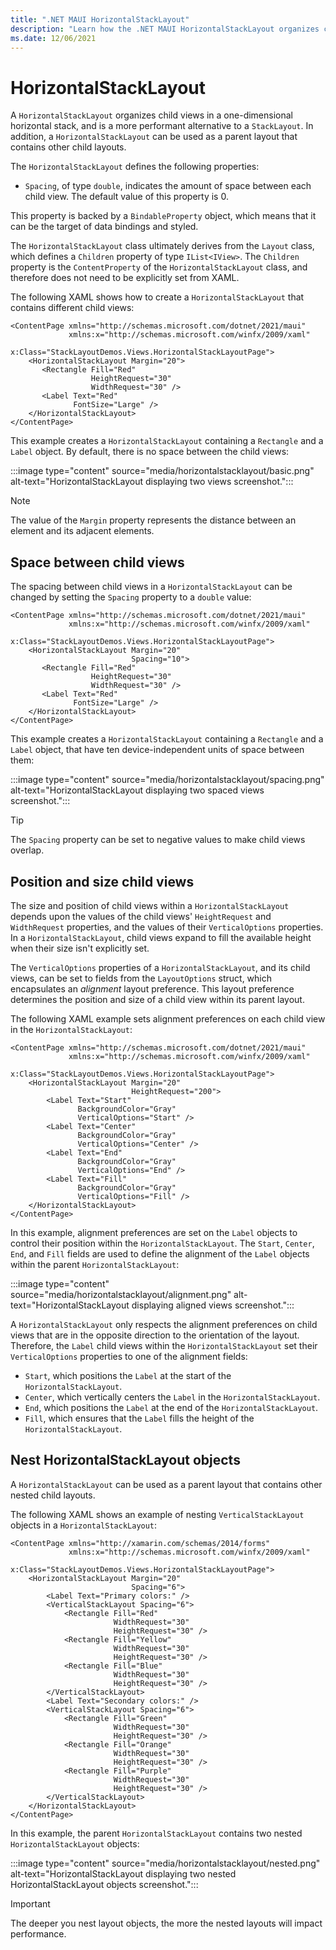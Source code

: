 ```yaml
---
title: ".NET MAUI HorizontalStackLayout"
description: "Learn how the .NET MAUI HorizontalStackLayout organizes child views in a one-dimensional horizontal stack."
ms.date: 12/06/2021
---
```


# HorizontalStackLayout

A `HorizontalStackLayout` organizes child views in a one-dimensional horizontal stack, and is a more performant alternative to a `StackLayout`. In addition, a `HorizontalStackLayout` can be used as a parent layout that contains other child layouts.

The `HorizontalStackLayout` defines the following properties:

- `Spacing`, of type `double`, indicates the amount of space between each child view. The default value of this property is 0.

This property is backed by a `BindableProperty` object, which means that it can be the target of data bindings and styled.

The `HorizontalStackLayout` class ultimately derives from the `Layout` class, which defines a `Children` property of type `IList<IView>`. The `Children` property is the `ContentProperty` of the `HorizontalStackLayout` class, and therefore does not need to be explicitly set from XAML.

<!--
> [!TIP]
> To obtain the best possible layout performance, follow the guidelines at [Optimize layout performance](~/xamarin-forms/deploy-test/performance.md#optimize-layout-performance).
-->

The following XAML shows how to create a `HorizontalStackLayout` that contains different child views:

```xaml
<ContentPage xmlns="http://schemas.microsoft.com/dotnet/2021/maui"
             xmlns:x="http://schemas.microsoft.com/winfx/2009/xaml"
             x:Class="StackLayoutDemos.Views.HorizontalStackLayoutPage">
    <HorizontalStackLayout Margin="20">
       <Rectangle Fill="Red"
                  HeightRequest="30"
                  WidthRequest="30" />
       <Label Text="Red"
              FontSize="Large" />
    </HorizontalStackLayout>
</ContentPage>
```

This example creates a `HorizontalStackLayout` containing a `Rectangle` and a `Label` object. By default, there is no space between the child views:

:::image type="content" source="media/horizontalstacklayout/basic.png" alt-text="HorizontalStackLayout displaying two views screenshot.":::

> [!NOTE]
> The value of the `Margin` property represents the distance between an element and its adjacent elements. <!--For more information, see [Margin and Padding](margin-and-padding.md).-->

## Space between child views

The spacing between child views in a `HorizontalStackLayout` can be changed by setting the `Spacing` property to a `double` value:

```xaml
<ContentPage xmlns="http://schemas.microsoft.com/dotnet/2021/maui"
             xmlns:x="http://schemas.microsoft.com/winfx/2009/xaml"
             x:Class="StackLayoutDemos.Views.HorizontalStackLayoutPage">
    <HorizontalStackLayout Margin="20"
                           Spacing="10">
       <Rectangle Fill="Red"
                  HeightRequest="30"
                  WidthRequest="30" />
       <Label Text="Red"
              FontSize="Large" />
    </HorizontalStackLayout>
</ContentPage>
```

This example creates a `HorizontalStackLayout` containing a `Rectangle` and a `Label` object, that have ten device-independent units of space between them:

:::image type="content" source="media/horizontalstacklayout/spacing.png" alt-text="HorizontalStackLayout displaying two spaced views screenshot.":::

> [!TIP]
> The `Spacing` property can be set to negative values to make child views overlap.

## Position and size child views

The size and position of child views within a `HorizontalStackLayout` depends upon the values of the child views' `HeightRequest` and `WidthRequest` properties, and the values of their `VerticalOptions` properties. In a `HorizontalStackLayout`, child views expand to fill the available height when their size isn't explicitly set.

The `VerticalOptions` properties of a `HorizontalStackLayout`, and its child views, can be set to fields from the `LayoutOptions` struct, which encapsulates an *alignment* layout preference. This layout preference determines the position and size of a child view within its parent layout.

The following XAML example sets alignment preferences on each child view in the `HorizontalStackLayout`:

```xaml
<ContentPage xmlns="http://schemas.microsoft.com/dotnet/2021/maui"
             xmlns:x="http://schemas.microsoft.com/winfx/2009/xaml"
             x:Class="StackLayoutDemos.Views.HorizontalStackLayoutPage">
    <HorizontalStackLayout Margin="20"
                           HeightRequest="200">
        <Label Text="Start"
               BackgroundColor="Gray"
               VerticalOptions="Start" />
        <Label Text="Center"
               BackgroundColor="Gray"
               VerticalOptions="Center" />
        <Label Text="End"
               BackgroundColor="Gray"
               VerticalOptions="End" />
        <Label Text="Fill"
               BackgroundColor="Gray"
               VerticalOptions="Fill" />
    </HorizontalStackLayout>
</ContentPage>
```

In this example, alignment preferences are set on the `Label` objects to control their position within the `HorizontalStackLayout`. The `Start`, `Center`, `End`, and `Fill` fields are used to define the alignment of the `Label` objects within the parent `HorizontalStackLayout`:

:::image type="content" source="media/horizontalstacklayout/alignment.png" alt-text="HorizontalStackLayout displaying aligned views screenshot.":::

A `HorizontalStackLayout` only respects the alignment preferences on child views that are in the opposite direction to the orientation of the layout. Therefore, the `Label` child views within the `HorizontalStackLayout` set their `VerticalOptions` properties to one of the alignment fields:

- `Start`, which positions the `Label` at the start of the `HorizontalStackLayout`.
- `Center`, which vertically centers the `Label` in the `HorizontalStackLayout`.
- `End`, which positions the `Label` at the end of the `HorizontalStackLayout`.
- `Fill`, which ensures that the `Label` fills the height of the `HorizontalStackLayout`.

<!--
For more information about alignment, see [Layout Options in .NET MAUI](layout-options.md).
-->

## Nest HorizontalStackLayout objects

A `HorizontalStackLayout` can be used as a parent layout that contains other nested child layouts.

The following XAML shows an example of nesting `VerticalStackLayout` objects in a `HorizontalStackLayout`:

```xaml
<ContentPage xmlns="http://xamarin.com/schemas/2014/forms"
             xmlns:x="http://schemas.microsoft.com/winfx/2009/xaml"
             x:Class="StackLayoutDemos.Views.HorizontalStackLayoutPage">
    <HorizontalStackLayout Margin="20"
                           Spacing="6">
        <Label Text="Primary colors:" />
        <VerticalStackLayout Spacing="6">
            <Rectangle Fill="Red"
                       WidthRequest="30"
                       HeightRequest="30" />
            <Rectangle Fill="Yellow"
                       WidthRequest="30"
                       HeightRequest="30" />
            <Rectangle Fill="Blue"
                       WidthRequest="30"
                       HeightRequest="30" />
        </VerticalStackLayout>
        <Label Text="Secondary colors:" />
        <VerticalStackLayout Spacing="6">
            <Rectangle Fill="Green"
                       WidthRequest="30"
                       HeightRequest="30" />
            <Rectangle Fill="Orange"
                       WidthRequest="30"
                       HeightRequest="30" />
            <Rectangle Fill="Purple"
                       WidthRequest="30"
                       HeightRequest="30" />
        </VerticalStackLayout>
    </HorizontalStackLayout>
</ContentPage>
```

In this example, the parent `HorizontalStackLayout` contains two nested `HorizontalStackLayout` objects:

:::image type="content" source="media/horizontalstacklayout/nested.png" alt-text="HorizontalStackLayout displaying two nested HorizontalStackLayout objects screenshot.":::

> [!IMPORTANT]
> The deeper you nest layout objects, the more the nested layouts will impact performance. <!--For more information, see [Choose the correct layout](~/xamarin-forms/deploy-test/performance.md#choose-the-correct-layout). -->
